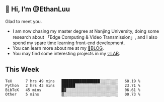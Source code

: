 ## 👋 Hi, I’m @EthanLuu

Glad to meet you.

- I am now chasing my master degree at Nanjing University, doing some research about 「Edge Computing & Video Transmission」, and I also spend my spare time learning front-end development.
- You can learn more about me at my [📝BLOG](https://blog.ethanloo.cn).
- You may find some interesting projects in my [💡LAB](https://lab.ethanloo.cn).

## This Week
<!--START_SECTION:waka-->

```text
TeX      7 hrs 49 mins   █████████████████░░░░░░░░   68.19 %
Python   2 hrs 43 mins   ██████░░░░░░░░░░░░░░░░░░░   23.71 %
BibTeX   45 mins         █▓░░░░░░░░░░░░░░░░░░░░░░░   06.61 %
Other    5 mins          ▒░░░░░░░░░░░░░░░░░░░░░░░░   00.73 %
```

<!--END_SECTION:waka-->
